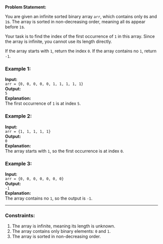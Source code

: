 **Problem Statement:**  

You are given an infinite sorted binary array `arr`, which contains only `0`s and `1`s. The array is sorted in non-decreasing order, meaning all `0`s appear before `1`s.  

Your task is to find the index of the first occurrence of `1` in this array. Since the array is infinite, you cannot use its length directly.  

If the array starts with `1`, return the index `0`. If the array contains no `1`, return `-1`.  

### Example 1:  
**Input:**  
`arr = {0, 0, 0, 0, 0, 1, 1, 1, 1, 1}`  
**Output:**  
`5`  
**Explanation:**  
The first occurrence of `1` is at index `5`.  

### Example 2:  
**Input:**  
`arr = {1, 1, 1, 1, 1}`  
**Output:**  
`0`  
**Explanation:**  
The array starts with `1`, so the first occurrence is at index `0`.  

### Example 3:  
**Input:**  
`arr = {0, 0, 0, 0, 0, 0, 0}`  
**Output:**  
`-1`  
**Explanation:**  
The array contains no `1`, so the output is `-1`.  

---

### Constraints:
1. The array is infinite, meaning its length is unknown.
2. The array contains only binary elements: `0` and `1`.
3. The array is sorted in non-decreasing order.
